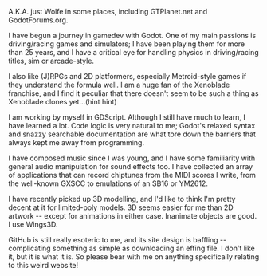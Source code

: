 A.K.A. just Wolfe in some places, including GTPlanet.net and GodotForums.org.

I have begun a journey in gamedev with Godot. One of my main passions is driving/racing games and simulators; I have been playing them for more than 25 years,
and I have a critical eye for handling physics in driving/racing titles, sim or arcade-style.

I also like (J)RPGs and 2D platformers, especially
Metroid-style games if they understand the formula well. I am a huge fan of the Xenoblade franchise, and I find it peculiar that there doesn't seem to be
such a thing as Xenoblade clones yet...(hint hint)

I am working by myself in GDScript. Although I still have much to learn, I have learned a lot. Code logic is very natural to me;
Godot's relaxed syntax and snazzy searchable documentation are what tore down the barriers that always kept me away from programming.

I have composed music since I was young, and I have some familiarity with general audio manipulation for sound effects too. I have collected an array of
applications that can record chiptunes from the MIDI scores I write, from the well-known GXSCC to emulations of an SB16 or YM2612.

I have recently picked up 3D modelling, and I'd like to think I'm pretty decent at it for limited-poly models. 3D seems easier for me than
2D artwork -- except for animations in either case. Inanimate objects are good. I use Wings3D.

GitHub is still really esoteric to me, and its site design is baffling -- complicating something as simple as downloading an effing file. I don't like it,
but it is what it is. So please bear with me on anything specifically relating to this weird website!
